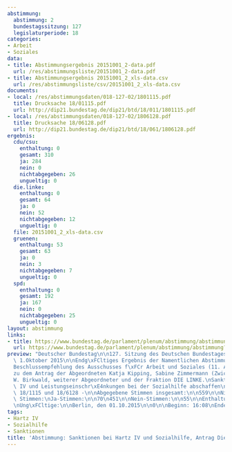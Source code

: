 ```yaml
---
abstimmung:
  abstimmung: 2
  bundestagssitzung: 127
  legislaturperiode: 18
categories:
- Arbeit
- Soziales
data:
- title: Abstimmungsergebnis 20151001_2-data.pdf
  url: /res/abstimmungsliste/20151001_2-data.pdf
- title: Abstimmungsergebnis 20151001_2_xls-data.csv
  url: /res/abstimmungsliste/csv/20151001_2_xls-data.csv
documents:
- local: /res/abstimmungsdaten/018-127-02/1801115.pdf
  title: Drucksache 18/01115.pdf
  url: http://dip21.bundestag.de/dip21/btd/18/011/1801115.pdf
- local: /res/abstimmungsdaten/018-127-02/1806128.pdf
  title: Drucksache 18/06128.pdf
  url: http://dip21.bundestag.de/dip21/btd/18/061/1806128.pdf
ergebnis:
  cdu/csu:
    enthaltung: 0
    gesamt: 310
    ja: 284
    nein: 0
    nichtabgegeben: 26
    ungueltig: 0
  die.linke:
    enthaltung: 0
    gesamt: 64
    ja: 0
    nein: 52
    nichtabgegeben: 12
    ungueltig: 0
  file: 20151001_2_xls-data.csv
  gruenen:
    enthaltung: 53
    gesamt: 63
    ja: 0
    nein: 3
    nichtabgegeben: 7
    ungueltig: 0
  spd:
    enthaltung: 0
    gesamt: 192
    ja: 167
    nein: 0
    nichtabgegeben: 25
    ungueltig: 0
layout: abstimmung
links:
- title: https://www.bundestag.de/parlament/plenum/abstimmung/abstimmung?id=357
  url: https://www.bundestag.de/parlament/plenum/abstimmung/abstimmung?id=357
preview: "Deutscher Bundestag\n\n127. Sitzung des Deutschen Bundestages\nam Donnerstag,\
  \ 1.Oktober 2015\n\nEndg\xFCltiges Ergebnis der Namentlichen Abstimmung Nr. 2\n\n\
  Beschlussempfehlung des Ausschusses f\xFCr Arbeit und Soziales (11. Ausschuss)\n\
  zu dem Antrag der Abgeordneten Katja Kipping, Sabine Zimmermann (Zwickau), Matthias\n\
  W. Birkwald, weiterer Abgeordneter und der Fraktion DIE LINKE.\nSanktionen bei Hartz\
  \ IV und Leistungseinschr\xE4nkungen bei der Sozialhilfe abschaffen\n- Drucksachen\
  \ 18/1115 und 18/6128 -\n\nAbgegebene Stimmen insgesamt:\n\n559\n\nNicht abgegebene\
  \ Stimmen:\nJa-Stimmen:\n\n70\n451\n\nNein-Stimmen:\n\n55\n\nEnthaltungen:\n\n53\n\
  \nUng\xFCltige:\n\nBerlin, den 01.10.2015\n\n0\n\nBeginn: 16:08\nEnde: 16:10\n"
tags:
- Hartz IV
- Sozialhilfe
- Sanktionen
title: 'Abstimmung: Sanktionen bei Hartz IV und Sozialhilfe, Antrag Die Linke'
---
```

